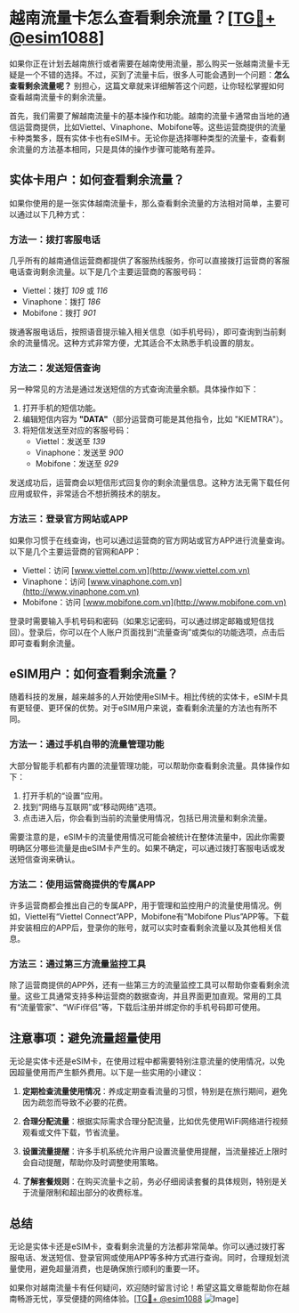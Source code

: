 # 越南流量卡怎么查看剩余流量？[[TG💪+ @esim1088](https://t.me/s/esim1088)]

如果你正在计划去越南旅行或者需要在越南使用流量，那么购买一张越南流量卡无疑是一个不错的选择。不过，买到了流量卡后，很多人可能会遇到一个问题：**怎么查看剩余流量呢？** 别担心，这篇文章就来详细解答这个问题，让你轻松掌握如何查看越南流量卡的剩余流量。

首先，我们需要了解越南流量卡的基本操作和功能。越南的流量卡通常由当地的通信运营商提供，比如Viettel、Vinaphone、Mobifone等。这些运营商提供的流量卡种类繁多，既有实体卡也有eSIM卡。无论你是选择哪种类型的流量卡，查看剩余流量的方法基本相同，只是具体的操作步骤可能略有差异。

## 实体卡用户：如何查看剩余流量？

如果你使用的是一张实体越南流量卡，那么查看剩余流量的方法相对简单，主要可以通过以下几种方式：

### 方法一：拨打客服电话

几乎所有的越南通信运营商都提供了客服热线服务，你可以直接拨打运营商的客服电话查询剩余流量。以下是几个主要运营商的客服号码：

- Viettel：拨打 *109* 或 *116*
- Vinaphone：拨打 *186*
- Mobifone：拨打 *901*

拨通客服电话后，按照语音提示输入相关信息（如手机号码），即可查询到当前剩余的流量情况。这种方式非常方便，尤其适合不太熟悉手机设置的朋友。

### 方法二：发送短信查询

另一种常见的方法是通过发送短信的方式查询流量余额。具体操作如下：

1. 打开手机的短信功能。
2. 编辑短信内容为 **"DATA"**（部分运营商可能是其他指令，比如 "KIEMTRA"）。
3. 将短信发送至对应的客服号码：
   - Viettel：发送至 *139*
   - Vinaphone：发送至 *900*
   - Mobifone：发送至 *929*

发送成功后，运营商会以短信形式回复你的剩余流量信息。这种方法无需下载任何应用或软件，非常适合不想折腾技术的朋友。

### 方法三：登录官方网站或APP

如果你习惯于在线查询，也可以通过运营商的官方网站或官方APP进行流量查询。以下是几个主要运营商的官网和APP：

- Viettel：访问 [www.viettel.com.vn](http://www.viettel.com.vn)
- Vinaphone：访问 [www.vinaphone.com.vn](http://www.vinaphone.com.vn)
- Mobifone：访问 [www.mobifone.com.vn](http://www.mobifone.com.vn)

登录时需要输入手机号码和密码（如果忘记密码，可以通过绑定邮箱或短信找回）。登录后，你可以在个人账户页面找到“流量查询”或类似的功能选项，点击后即可查看剩余流量。

## eSIM用户：如何查看剩余流量？

随着科技的发展，越来越多的人开始使用eSIM卡。相比传统的实体卡，eSIM卡具有更轻便、更环保的优势。对于eSIM用户来说，查看剩余流量的方法也有所不同。

### 方法一：通过手机自带的流量管理功能

大部分智能手机都有内置的流量管理功能，可以帮助你查看剩余流量。具体操作如下：

1. 打开手机的“设置”应用。
2. 找到“网络与互联网”或“移动网络”选项。
3. 点击进入后，你会看到当前的流量使用情况，包括已用流量和剩余流量。

需要注意的是，eSIM卡的流量使用情况可能会被统计在整体流量中，因此你需要明确区分哪些流量是由eSIM卡产生的。如果不确定，可以通过拨打客服电话或发送短信查询来确认。

### 方法二：使用运营商提供的专属APP

许多运营商都会推出自己的专属APP，用于管理和监控用户的流量使用情况。例如，Viettel有“Viettel Connect”APP，Mobifone有“Mobifone Plus”APP等。下载并安装相应的APP后，登录你的账号，就可以实时查看剩余流量以及其他相关信息。

### 方法三：通过第三方流量监控工具

除了运营商提供的APP外，还有一些第三方的流量监控工具可以帮助你查看剩余流量。这些工具通常支持多种运营商的数据查询，并且界面更加直观。常用的工具有“流量管家”、“WiFi伴侣”等，下载后注册并绑定你的手机号码即可使用。

## 注意事项：避免流量超量使用

无论是实体卡还是eSIM卡，在使用过程中都需要特别注意流量的使用情况，以免因超量使用而产生额外费用。以下是一些实用的小建议：

1. **定期检查流量使用情况**：养成定期查看流量的习惯，特别是在旅行期间，避免因为疏忽而导致不必要的花费。
   
2. **合理分配流量**：根据实际需求合理分配流量，比如优先使用WiFi网络进行视频观看或文件下载，节省流量。

3. **设置流量提醒**：许多手机系统允许用户设置流量使用提醒，当流量接近上限时会自动提醒，帮助你及时调整使用策略。

4. **了解套餐规则**：在购买流量卡之前，务必仔细阅读套餐的具体规则，特别是关于流量限制和超出部分的收费标准。

## 总结

无论是实体卡还是eSIM卡，查看剩余流量的方法都非常简单。你可以通过拨打客服电话、发送短信、登录官网或使用APP等多种方式进行查询。同时，合理规划流量使用，避免超量消费，也是确保旅行顺利的重要一环。

如果你对越南流量卡有任何疑问，欢迎随时留言讨论！希望这篇文章能帮助你在越南畅游无忧，享受便捷的网络体验。[[TG💪+ @esim1088](https://t.me/s/esim1088) ![Image](https://i.postimg.cc/4NQfJmqS/Snipaste-2025-05-13-00-14-12.png)]